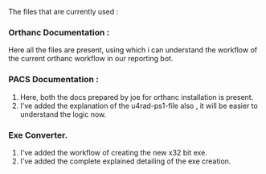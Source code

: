 The files that are currently used :
### Orthanc Documentation :
Here all the files are present, using which i can understand the workflow of the current orthanc workflow in our reporting bot.
### PACS Documentation :
1. Here, both the docs prepared by joe for orthanc installation is present.
2. I've added the explanation of the u4rad-ps1-file also , it will be easier to understand the logic now.
### Exe Converter.
1. I've added the workflow of creating the new x32 bit exe.
2. I've added the complete explained detailing of the exe creation.

